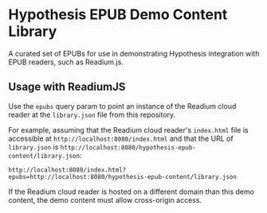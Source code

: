 # Hypothesis EPUB Demo Content Library

A curated set of EPUBs for use in demonstrating Hypothesis integration with EPUB
readers, such as Readium.js.

## Usage with ReadiumJS

Use the `epubs` query param to point an instance of the Readium cloud reader at
the `library.json` file from this repository.

For example, assuming that the Readium cloud reader's `index.html` file is
accessible at `http://localhost:8080/index.html` and that the URL of
`library.json` is `http://localhost:8080/hypothesis-epub-content/library.json`:

```
http://localhost:8080/index.html?epubs=http://localhost:8080/hypothesis-epub-content/library.json
```

If the Readium cloud reader is hosted on a different domain than this demo
content, the demo content must allow cross-origin access.
